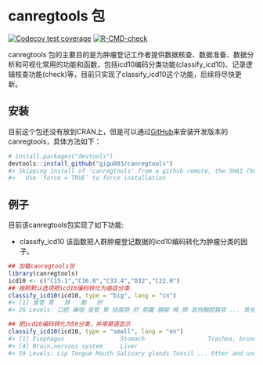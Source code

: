 
<!-- README.md is generated from README.Rmd. Please edit that file -->

# canregtools 包

<!-- badges: start -->

[![Codecov test
coverage](https://codecov.io/gh/gigu003/canregtools/branch/main/graph/badge.svg)](https://app.codecov.io/gh/gigu003/canregtools?branch=main)
[![R-CMD-check](https://github.com/gigu003/canregtools/actions/workflows/R-CMD-check.yaml/badge.svg)](https://github.com/gigu003/canregtools/actions/workflows/R-CMD-check.yaml)
<!-- badges: end -->

canregtools
包的主要目的是为肿瘤登记工作者提供数据核查、数据准备、数据分析和可视化常用的功能和函数，包括icd10编码分类功能(classify_icd10)、记录逻辑核查功能(check)等，目前只实现了classify_icd10这个功能，后续将尽快更新。

## 安装

目前这个包还没有放到CRAN上，但是可以通过[GitHub](https://github.com/)来安装开发版本的canregtools，具体方法如下：

``` r
# install.packages("devtools")
devtools::install_github("gigu003/canregtools")
#> Skipping install of 'canregtools' from a github remote, the SHA1 (bdb29fba) has not changed since last install.
#>   Use `force = TRUE` to force installation
```

## 例子

目前该canregtools包实现了如下功能:

- classify_icd10
  该函数把人群肿瘤登记数据的icd10编码转化为肿瘤分类的因子。

``` r
## 加载canregtools包
library(canregtools)
icd10 <- c("C15.1","C16.0","C33.4","D32","C22.0")
## 按照默认选项把icd10编码转化为癌症分类
classify_icd10(icd10, type = "big", lang = "cn")
#> [1] 食管 胃   肺   脑   肝  
#> 26 Levels: 口腔 鼻咽 食管 胃 结直肠 肝 胆囊 胰腺 喉 肺 其他胸腔器官 ... 其他

## 把icd10编码转化为59分类，并用英语显示
classify_icd10(icd10, type = "small", lang = "en")
#> [1] Esophagus                Stomach                  Trachea, bronchus & lung
#> [4] Brain,nervous system     Liver                   
#> 59 Levels: Lip Tongue Mouth Salivary glands Tonsil ... Other and unspecified
```
